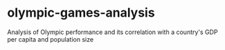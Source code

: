 # olympic-games-analysis
Analysis of Olympic performance and its correlation with a country's GDP per capita and population size
